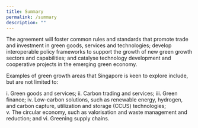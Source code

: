 ```yaml
---
title: Summary
permalink: /summary
description: ""
---
```


The agreement will foster common rules and standards that promote trade and investment in green goods, services and technologies; develop interoperable policy frameworks to support the growth of new green growth sectors and capabilities; and catalyse technology development and cooperative projects in the emerging green economy. 

Examples of green growth areas that Singapore is keen to explore include, but are not limited to: 

i.	Green goods and services;
ii.	Carbon trading and services; 
iii.	Green finance; 
iv.	Low-carbon solutions, such as renewable energy, hydrogen, and carbon capture, utilization and storage (CCUS) technologies;  
v.	The circular economy, such as valorisation and waste management and reduction; and
vi.	Greening supply chains.  